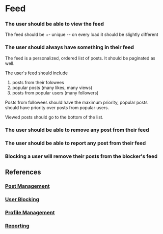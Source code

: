 # Feed

### The user should be able to view the feed

The feed should be +- unique -- on every load it should be slightly different

### The user should always have something in their feed

The feed is a personalized, ordered list of posts.
It should be paginated as well.

The user's feed should include
1. posts from their folowees
2. popular posts (many likes, many views)
3. posts from popular users (many followers)

Posts from followees should have the maximum priority, popular posts should have priority over posts from popular users.

Viewed posts should go to the bottom of the list.

### The user should be able to remove any post from their feed

### The user should be able to report any post from their feed

### Blocking a user will remove their posts from the blocker's feed

## References

### [Post Management](./post-management.md)

### [User Blocking](./user-blocking.md)

### [Profile Management](./profile-management.md)

### [Reporting](./reporting.md)
